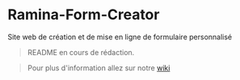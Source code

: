 # Ramina-Form-Creator
Site web de création et de mise en ligne de formulaire personnalisé

> README en cours de rédaction.

> Pour plus d'information allez sur notre [wiki](wiki)